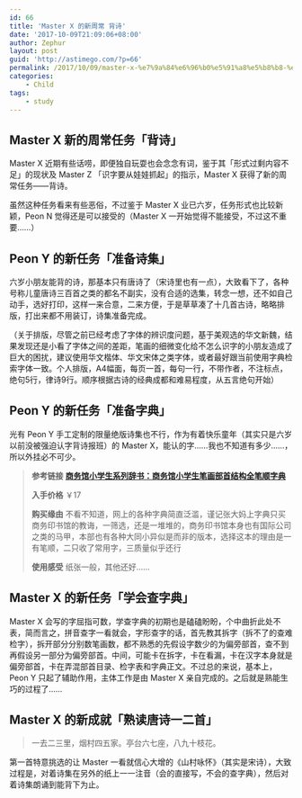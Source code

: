 ```yaml
---
id: 66
title: 'Master X 的新周常 背诗'
date: '2017-10-09T21:09:06+08:00'
author: Zephur
layout: post
guid: 'http://astimego.com/?p=66'
permalink: /2017/10/09/master-x-%e7%9a%84%e6%96%b0%e5%91%a8%e5%b8%b8-%e8%83%8c%e8%af%97/
categories:
    - Child
tags:
    - study
---
```


## Master X 新的周常任务「背诗」

Master X 近期有些话唠，即便独自玩耍也会念念有词，鉴于其「形式过剩内容不足」的现状及 Master Z 「识字要从娃娃抓起」的指示，Master X 获得了新的周常任务——背诗。

虽然这种任务看来有些恶俗，不过鉴于 Master X 业已六岁，任务形式也比较新颖，Peon N 觉得还是可以接受的（Master X 一开始觉得不能接受，不过这不重要……）

<!--more-->

## Peon Y 的新任务「准备诗集」

六岁小朋友能背的诗，那基本只有唐诗了（宋诗里也有一点），大致看下了，各种号称儿童唐诗三百首之类的都名不副实，没有合适的选集，转念一想，还不如自己动手，选好打印，这样一来合意，二来方便，于是草草凑了十几首古诗，略略排版，打出来都不用装订，诗集准备完成。

（关于排版，尽管之前已经考虑了字体的辨识度问题，基于美观选的华文新魏，结果发现还是小看了字体之间的差距，笔画的细微变化给不怎么识字的小朋友造成了巨大的困扰，建议使用华文楷体、华文宋体之类字体，或者最好跟当前使用字典检索字体一致。个人排版，A4幅面，每页一首，每句一行，不带作者，不注标点，绝句5行，律诗9行。顺序根据古诗的经典成都和难易程度，从五言绝句开始）

## Peon Y 的新任务「准备字典」

光有 Peon Y 手工定制的限量绝版诗集也不行，作为有着快乐童年（其实只是六岁以前没被强迫认字背诗报班）的 Master X，能认的字……我也不知道有多少……，所以外挂必不可少。

> **参考链接** [**商务馆小学生系列辞书：商务馆小学生笔画部首结构全笔顺字典**](https://item.jd.com/11186504.html)
> 
> **入手价格** ￥17
> 
> **购买缘由** 不看不知道，网上的各种字典简直泛滥，谨记张大妈上字典只买商务印书馆的教诲，一筛选，还是一堆堆的，商务印书馆本身也有国际公司之类的马甲，本部也有各种大同小异似是而非的版本，选择这本的理由是一有笔顺，二只收了常用字，三质量似乎还行
> 
> **使用感受** 纸张一般，其他还好……

## Master X 的新任务「学会查字典」

Master X 会写的字屈指可数，学查字典的初期也是磕磕盼盼，个中曲折此处不表，简而言之，拼音查字一看就会，字形查字的话，首先教其拆字（拆不了的查难检字），拆开部分分别数笔画数，都不熟悉的先假设字数少的为偏旁部首，查不到再假设另一部分为偏旁部首。中间，可能卡在拆字，卡在看漏，卡在汉字本身就是偏旁部首，卡在弄混部首目录、检字表和字典正文。不过总的来说，基本上，Peon Y 只起了辅助作用，主体工作是由 Master X 亲自完成的。之后就是熟能生巧的过程了……

## Master X 的新成就「熟读唐诗一二首」

> 一去二三里，烟村四五家。亭台六七座，八九十枝花。

第一首特意挑选的让 Master 一看就信心大增的《山村咏怀》（其实是宋诗），大致过程是，对着诗集在另外的纸上一一注音（会的直接写，不会的查字典），然后对着诗集朗诵到能背下为止。
